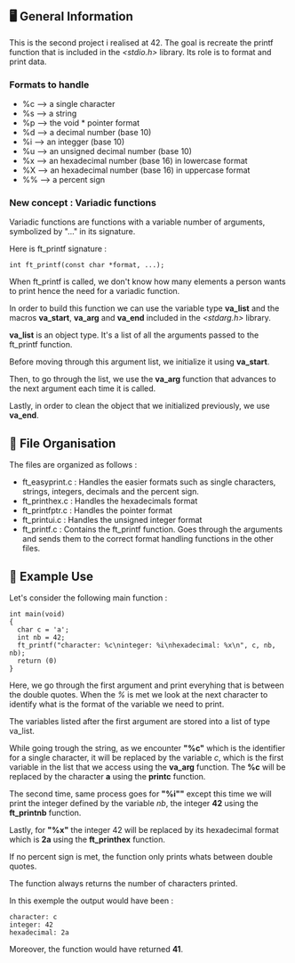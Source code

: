 ## :desktop_computer: General Information

This is the second project i realised at 42.
The goal is recreate the printf function that is included in the *<stdio.h>* library. Its role is to format and print data.  

### Formats to handle

- %c --> a single character
- %s --> a string
- %p --> the void * pointer format
- %d --> a decimal number (base 10)
- %i --> an integger (base 10)
- %u --> an unsigned decimal number (base 10)
- %x --> an hexadecimal number (base 16) in lowercase format
- %X --> an hexadecimal number (base 16) in uppercase format
- %% --> a percent sign

### New concept : Variadic functions 

Variadic functions are functions with a variable number of arguments, symbolized by "..." in its signature.

Here is ft_printf signature : 
```
int	ft_printf(const char *format, ...);
```
When ft_printf is called, we don't know how many elements a person wants to print hence the need for a variadic function. 

In order to build this function we can use the variable type **va_list** and the macros **va_start**, **va_arg** and **va_end** included in the *<stdarg.h>* library.

**va_list** is an object type. It's a list of all the arguments passed to the ft_printf function.

Before moving through this argument list, we initialize it using **va_start**. 

Then, to go through the list, we use the **va_arg** function that advances to the next argument each time it is called. 

Lastly, in order to clean the object that we initialized previously, we use **va_end**. 


## :pushpin: File Organisation

The files are organized as follows :

- ft_easyprint.c : Handles the easier formats such as single characters, strings, integers, decimals and the percent sign.
- ft_printhex.c : Handles the hexadecimals format
- ft_printfptr.c : Handles the pointer format
- ft_printui.c : Handles the unsigned integer format
- ft_printf.c : Contains the ft_printf function. Goes through the arguments and sends them to the correct format handling functions in the other files.

## :battery: Example Use

Let's consider the following main function :

```
int main(void)
{
  char c = 'a';
  int nb = 42;
  ft_printf("character: %c\ninteger: %i\nhexadecimal: %x\n", c, nb, nb);
  return (0)
}
```

Here, we go through the first argument and print everyhing that is between the double quotes. When the *%* is met we look at the next character to identify what is the format of the variable we need to print.

The variables listed after the first argument are stored into a list of type va_list. 

While going trough the string, as we encounter **"%c"** which is the identifier for a single character, it will be replaced by the variable *c*, which is the first variable in the list that we access using the **va_arg** function. The **%c** will be replaced by the character **a** using the **printc** function. 

The second time, same process goes for **"%i""** except this time we will print the integer defined by the variable *nb*, the integer **42** using the **ft_printnb** function. 

Lastly, for **"%x"** the integer 42 will be replaced by its hexadecimal format which is **2a** using the **ft_printhex** function. 

If no percent sign is met, the function only prints whats between double quotes. 

The function always returns the number of characters printed. 

In this exemple the output would have been : 

```
character: c
integer: 42
hexadecimal: 2a
```
Moreover, the function would have returned **41**.

